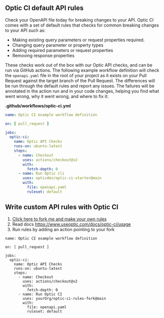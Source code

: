 ## Optic CI default API rules

Check your OpenAPI file today for breaking changes to your API. Optic CI comes with a set of default rules that checks for common breaking changes to your API such as:

- Making existing query parameters or request properties required.
- Changing query parameter or property types
- Adding required parameters or request properties
- Removing response properties

These checks work out of the box with our Optic API checks, and can be run via GitHub actions. The following example workflow definition will check the `openapi.yaml` file in the root of your project as it exists on your Pull Request against the target branch of the Pull Request. The differences will be run through the default rules and report any issues. The failures will be annotated in the action run and in your code changes, helping you find what went wrong, why it went wrong, and where to fix it:

**.github/workflows/optic-ci.yml**
```yaml
name: Optic CI example workflow definition

on: [ pull_request ]

jobs:
  optic-ci:
    name: Optic API Checks
    runs-on: ubuntu-latest
    steps:
      - name: Checkout
        uses: actions/checkout@v2
        with:
          fetch-depth: 0
      - name: Run Optic cli
        uses: opticdev/optic-ci-starter@main
        with:
          file: openapi.yaml
          ruleset: default
```


## Write custom API rules with Optic CI

1. [Click here to fork me and make your own rules ](https://github.com/opticdev/optic-ci-starter/fork)
2. Read docs https://www.useoptic.com/docs/optic-ci/usage
3. Run rules by adding an action pointing to your fork

```
name: Optic CI example workflow definition

on: [ pull_request ]

jobs:
  optic-ci:
    name: Optic API Checks
    runs-on: ubuntu-latest
    steps:
      - name: Checkout
        uses: actions/checkout@v2
        with:
          fetch-depth: 0
      - name: Run Optic CI
        uses: yourOrg/optic-ci-rules-fork@main
        with:
          file: openapi.yaml
          ruleset: default
```
